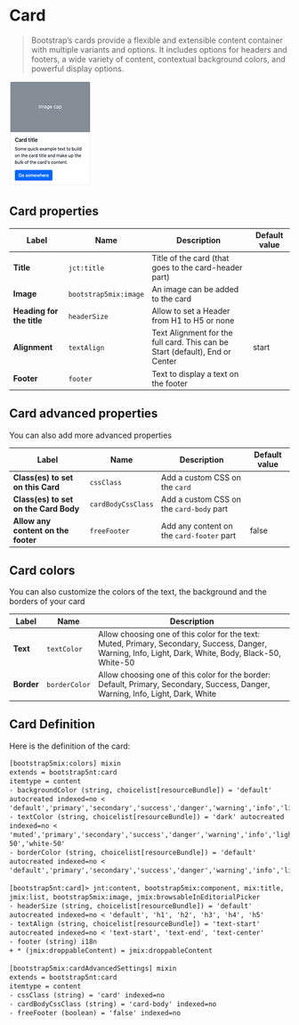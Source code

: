 # Card

> Bootstrap’s cards provide a flexible and extensible content container with multiple variants and options. It includes options for headers and footers, a wide variety of content, contextual background colors, and powerful display options.

![alt_text](../images/card.png "Card" )

## Card properties

| Label | Name | Description | Default value |
| --- | --- | --- | --- |
| **Title** |  `jct:title` |  Title of the card (that goes to the card-header part) ||
| **Image** | `bootstrap5mix:image` |  An image can be added to the card || 
| **Heading for the title** | `headerSize`|  Allow to set a Header from H1 to H5 or none || 
| **Alignment** | `textAlign`|  Text Alignment for the full card. This can be Start (default), End or Center|start|
| **Footer** | `footer`|   Text to display a text on the footer|| 

## Card advanced properties

You can also add more advanced properties

| Label | Name | Description | Default value |
| --- | --- | --- | --- | 
| **Class(es) to set on this Card** |`cssClass`| Add a custom CSS on the `card`| |
| **Class(es) to set on the Card Body** |`cardBodyCssClass`| Add a custom CSS on the `card-body` part | | 
| **Allow any content on the footer** |`freeFooter`| Add any content on the `card-footer` part | false |

## Card colors

You can also customize the colors of the text, the background and the borders of your card

| Label | Name | Description | 
| --- | --- | --- |
| **Text** |`textColor`| Allow choosing one of this color for the text: Muted, Primary, Secondary, Success, Danger, Warning, Info, Light, Dark, White, Body, Black-50, White-50|             
| **Border** |`borderColor`| Allow choosing one of this color for the border: Default, Primary, Secondary, Success, Danger, Warning, Info, Light, Dark, White|

## Card Definition

Here is the definition of the card:

```cnd
[bootstrap5mix:colors] mixin
extends = bootstrap5nt:card
itemtype = content
- backgroundColor (string, choicelist[resourceBundle]) = 'default' autocreated indexed=no < 'default','primary','secondary','success','danger','warning','info','light','dark','white','transparent'
- textColor (string, choicelist[resourceBundle]) = 'dark' autocreated indexed=no < 'muted','primary','secondary','success','danger','warning','info','light','dark','white','body','black-50','white-50'
- borderColor (string, choicelist[resourceBundle]) = 'default' autocreated indexed=no < 'default','primary','secondary','success','danger','warning','info','light','dark','white'

[bootstrap5nt:card]> jnt:content, bootstrap5mix:component, mix:title, jmix:list, bootstrap5mix:image, jmix:browsableInEditorialPicker
- headerSize (string, choicelist[resourceBundle]) = 'default' autocreated indexed=no < 'default', 'h1', 'h2', 'h3', 'h4', 'h5'
- textAlign (string, choicelist[resourceBundle]) = 'text-start' autocreated indexed=no < 'text-start', 'text-end', 'text-center'
- footer (string) i18n
+ * (jmix:droppableContent) = jmix:droppableContent

[bootstrap5mix:cardAdvancedSettings] mixin
extends = bootstrap5nt:card
itemtype = content
- cssClass (string) = 'card' indexed=no
- cardBodyCssClass (string) = 'card-body' indexed=no
- freeFooter (boolean) = 'false' indexed=no
```
